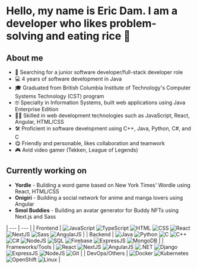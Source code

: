 # Hello, my name is Eric Dam. I am a developer who likes problem-solving and eating rice 👋

## About me
- 🔎 Searching for a junior software developer/full-stack developer role
- 💻 4 years of software development in Java
- 🎓 Graduated from British Columbia Institute of Technology's Computer Systems Technology (CST) program
- 🤓 Specialty in Information Systems, built web applications using Java Enterprise Edition
- 🐱‍💻 Skilled in web development technologies such as JavaScript, React, Angular, HTML/CSS
- 🛠️ Proficient in software development using C++, Java, Python, C#, and C
- 😋 Friendly and personable, likes collaboration and teamwork
- 🎮 Avid video gamer (Tekken, League of Legends)

## Currently working on
- **Yordle** - Building a word game based on New York Times' Wordle using React, HTML/CSS
- **Onigiri** - Building a social network for anime and manga lovers using Angular
- **Smol Buddies** - Building an avatar generator for Buddy NFTs using Next.js and Sass

| --- | --- |
| Frontend | ![JavaScript](https://user-images.githubusercontent.com/45437685/176979047-bae193ce-a461-4d59-b95d-9a6165ceaa7b.png) ![TypeScript](https://user-images.githubusercontent.com/45437685/176979107-0581c21e-2c21-428d-95c0-9fd9c3f9d3d3.png) ![HTML](https://user-images.githubusercontent.com/45437685/176979160-54e6e642-f834-404b-8c50-21faeb32d302.png) ![CSS](https://user-images.githubusercontent.com/45437685/176979181-47c59d71-185e-4c64-9fe8-e6c49aea6b23.png) ![React](https://user-images.githubusercontent.com/45437685/176979210-b6025035-0a50-4835-ba7b-7cff5e664515.png) ![NextJS](https://user-images.githubusercontent.com/45437685/176979240-6317c8bd-0d45-4cdc-9b57-61e42e96b36d.png) ![Sass](https://user-images.githubusercontent.com/45437685/176979294-9a336493-c0db-4bdf-bbb5-9f7c3a9e0748.png) ![AngularJS](https://user-images.githubusercontent.com/45437685/176979679-eef18e24-e17f-4c16-b9d8-91b34ba3d1d5.png) |
| Backend | ![Java](https://user-images.githubusercontent.com/45437685/176979360-dd575203-2b54-41df-94f7-0f1b8a631369.png) ![Python](https://user-images.githubusercontent.com/45437685/176979384-85205039-6508-446c-82fc-f3df644df126.png) ![C](https://user-images.githubusercontent.com/45437685/176979398-f2a34e43-0cd5-42f1-ae2a-ee9a5dcae79a.png) ![C++](https://user-images.githubusercontent.com/45437685/176979415-5f2e8945-dc4e-4c10-afbc-bfba293929c4.png) ![C#](https://user-images.githubusercontent.com/45437685/176979433-a148caa7-3d73-49ff-b603-954c0370b7a3.png) ![NodeJS](https://user-images.githubusercontent.com/45437685/176979448-c810fa67-ad6b-4ce1-b1e0-9f5ef08784b3.png) ![SQL](https://user-images.githubusercontent.com/45437685/176979487-68b36b91-6ac1-42a5-9715-f7be885f7e07.png) ![Firebase](https://user-images.githubusercontent.com/45437685/176979497-fd7c8472-6c88-4a40-8984-8ed2f7e61d71.png) ![ExpressJS](https://user-images.githubusercontent.com/45437685/176979589-6c147b9f-f11a-4f20-98f7-f9c12e365ecb.png) ![MongoDB](https://user-images.githubusercontent.com/45437685/176979634-dc95bd85-8f6c-4a9e-b8fe-aabb8130fdcc.png) |
| Frameworks/Tools | ![React](https://user-images.githubusercontent.com/45437685/176979210-b6025035-0a50-4835-ba7b-7cff5e664515.png) ![NextJS](https://user-images.githubusercontent.com/45437685/176979240-6317c8bd-0d45-4cdc-9b57-61e42e96b36d.png) ![AngularJS](https://user-images.githubusercontent.com/45437685/176979679-eef18e24-e17f-4c16-b9d8-91b34ba3d1d5.png) ![.NET](https://user-images.githubusercontent.com/45437685/176979771-52d7f540-6ed5-4d4c-a6cc-d260946bc0b8.png) ![Django](https://user-images.githubusercontent.com/45437685/176979784-78fc4ce4-1547-43b5-b402-f8ccf3d7735b.png) ![ExpressJS](https://user-images.githubusercontent.com/45437685/176979589-6c147b9f-f11a-4f20-98f7-f9c12e365ecb.png) ![NodeJS](https://user-images.githubusercontent.com/45437685/176979448-c810fa67-ad6b-4ce1-b1e0-9f5ef08784b3.png) ![Git](https://user-images.githubusercontent.com/45437685/176979812-39707130-9834-4089-9412-417b9cf1d212.png) |
| DevOps/Others | ![Docker](https://user-images.githubusercontent.com/45437685/176979842-1a8e79e9-e899-4e6b-921c-5f1bb63f03fa.png) ![Kubernetes](https://user-images.githubusercontent.com/45437685/176979862-8e125162-2a0e-4898-8529-ff2d712e83ce.png) ![OpenShift](https://user-images.githubusercontent.com/45437685/176979877-bae12867-346f-4437-ade0-ce70fc92f15a.png) ![Linux](https://user-images.githubusercontent.com/45437685/176979892-dc2002f6-24eb-4e0e-b1ab-8623479cab6a.png) |

























<!--
**RiceDam/RiceDam** is a ✨ _special_ ✨ repository because its `README.md` (this file) appears on your GitHub profile.

Here are some ideas to get you started:

- 🔭 I’m currently working on ...
- 🌱 I’m currently learning ...
- 👯 I’m looking to collaborate on ...
- 🤔 I’m looking for help with ...
- 💬 Ask me about ...
- 📫 How to reach me: ...
- 😄 Pronouns: ...
- ⚡ Fun fact: ...
-->
